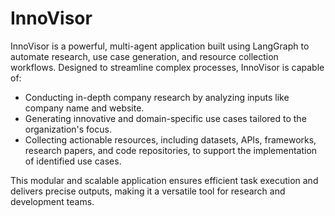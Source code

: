 # InnoVisor
InnoVisor is a powerful, multi-agent application built using LangGraph to automate research, use case generation, and resource collection workflows. Designed to streamline complex processes, InnoVisor is capable of:

 - Conducting in-depth company research by analyzing inputs like company name and website.
 - Generating innovative and domain-specific use cases tailored to the organization's focus.
 - Collecting actionable resources, including datasets, APIs, frameworks, research papers, and code repositories, to support the implementation of identified use cases.

This modular and scalable application ensures efficient task execution and delivers precise outputs, making it a versatile tool for research and development teams.

